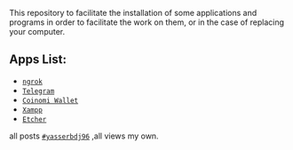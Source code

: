 This repository to facilitate the installation of some applications and programs in order to facilitate the work on them, or in the case of replacing your computer.

## Apps List:
* [`ngrok`](https://github.com/yasserbdj96/install/tree/main/apps/ngrok)
* [`Telegram`](https://github.com/yasserbdj96/install/tree/main/apps/telegram)
* [`Coinomi Wallet`](https://github.com/yasserbdj96/install/tree/main/apps/coinomi)
* [`Xampp`](https://github.com/yasserbdj96/install/tree/main/apps/xampp)
* [`Etcher`](https://github.com/yasserbdj96/install/tree/main/apps/etcher)


all posts [`#yasserbdj96`](#yasserbdj96) ,all views my own.
